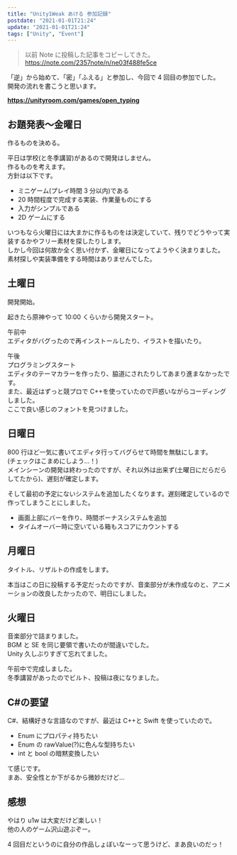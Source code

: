 ```yaml
---
title: "Unity1Weak あける 参加記録"
postdate: "2021-01-01T21:24"
update: "2021-01-01T21:24"
tags: ["Unity", "Event"]
---
```


> 以前 Note に投稿した記事をコピーしてきた。  
> https://note.com/2357note/n/ne03f488fe5ce

「逆」から始めて、「密」「ふえる」と参加し、今回で 4 回目の参加でした。  
開発の流れを書こうと思います。

**https://unityroom.com/games/open_typing**

## お題発表〜金曜日

作るものを決める。

平日は学校(と冬季講習)があるので開発はしません。  
作るものを考えます。  
方針は以下です。

- ミニゲーム(プレイ時間 3 分以内)である
- 20 時間程度で完成する実装、作業量ものにする
- 入力がシンプルである
- 2D ゲームにする

いつもなら火曜日には大まかに作るものをは決定していて、残りでどうやって実装するかやフリー素材を探したりします。  
しかし今回は何故か全く思い付かず、金曜日になってようやく決まりました。  
素材探しや実装準備をする時間はありませんでした。

## 土曜日

開発開始。

起きたら原神やって 10:00 くらいから開発スタート。

午前中  
エディタがバグったので再インストールしたり、イラストを描いたり。

午後  
プログラミングスタート  
エディタのテーマカラーを作ったり、脇道にされたりしてあまり進まなかったです。  
また、最近はずっと競プロで C++を使っていたので戸惑いながらコーディングしました。  
ここで良い感じのフォントを見つけました。

## 日曜日

800 行ほど一気に書いてエディタ行ってバグらせて時間を無駄にします。  
(チェックはこまめにしよう…！)  
メインシーンの開発は終わったのですが、それ以外は出来ず(土曜日にだらだらしてたから)、遅刻が確定します。

そして最初の予定にないシステムを追加したくなります。遅刻確定しているので作ってしまうことにしました。

- 画面上部にバーを作り、時間ボーナスシステムを追加
- タイムオーバー時に空いている箱もスコアにカウントする

## 月曜日

タイトル、リザルトの作成をします。

本当はこの日に投稿する予定だったのですが、音楽部分が未作成なのと、アニメーションの改良したかったので、明日にしました。

## 火曜日

音楽部分で詰まりました。  
BGM と SE を同じ要領で書いたのが間違いでした。  
Unity 久しぶりすぎて忘れてました。

午前中で完成しました。  
冬季講習があったのでビルト、投稿は夜になりました。

## C#の要望

C#、結構好きな言語なのですが、最近は C++と Swift を使っていたので。

- Enum にプロパティ持ちたい
- Enum の rawValue(?)に色んな型持ちたい
- int と bool の暗黙変換したい

て感じです。  
まあ、安全性とか下がるから微妙だけど...

## 感想

やはり u1w は大変だけど楽しい！  
他の人のゲーム沢山遊ぶぞー。

4 回目だというのに自分の作品しょぼいなーって思うけど、まあ良いのだっ！
